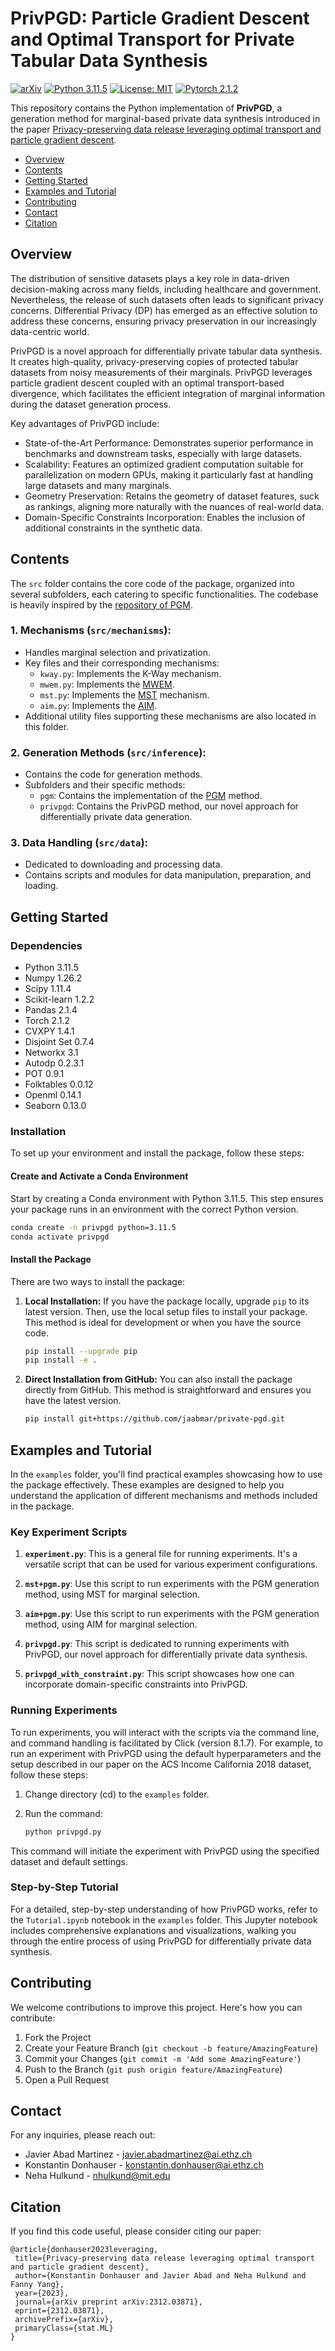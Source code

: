 # PrivPGD: Particle Gradient Descent and Optimal Transport for Private Tabular Data Synthesis

[![arXiv](https://img.shields.io/badge/stat.ML-arXiv%3A2006.08437-B31B1B.svg)](https://arxiv.org/abs/2312.03871)
[![Python 3.11.5](https://img.shields.io/badge/python-3.11.5-blue.svg)](https://python.org/downloads/release/python-3115/)
[![License: MIT](https://img.shields.io/badge/License-MIT-yellow.svg)](LICENSE)
[![Pytorch 2.1.2](https://img.shields.io/badge/pytorch-2.1.2-green.svg)](https://pytorch.org/)


This repository contains the Python implementation of **PrivPGD**, a generation method for marginal-based private data synthesis introduced in the paper [Privacy-preserving data release leveraging optimal transport and particle gradient descent](https://arxiv.org/abs/2312.03871).

* [Overview](#overview)
* [Contents](#contents)
* [Getting Started](#getting-started)
* [Examples and Tutorial](#examples-and-tutorial)
* [Contributing](#contributing)
* [Contact](#contact)
* [Citation](#citation)

## Overview

The distribution of sensitive datasets plays a key role in data-driven decision-making across many fields, including healthcare and government. Nevertheless, the release of such datasets often leads to significant privacy concerns. Differential Privacy (DP) has emerged as an effective solution to address these concerns, ensuring privacy preservation in our increasingly data-centric world.

PrivPGD is a novel approach for differentially private tabular data synthesis. It creates high-quality, privacy-preserving copies of protected tabular datasets from noisy measurements of their marginals. PrivPGD leverages particle gradient descent coupled with an optimal transport-based divergence, which facilitates the efficient integration of marginal information during the dataset generation process.

Key advantages of PrivPGD include:

- State-of-the-Art Performance: Demonstrates superior performance in benchmarks and downstream tasks, especially with large datasets.
- Scalability: Features an optimized gradient computation suitable for parallelization on modern GPUs, making it particularly fast at handling large datasets and many marginals.
- Geometry Preservation: Retains the geometry of dataset features, suck as rankings, aligning more naturally with the nuances of real-world data.
- Domain-Specific Constraints Incorporation: Enables the inclusion of additional constraints in the synthetic data.

## Contents

The `src` folder contains the core code of the package, organized into several subfolders, each catering to specific functionalities. The codebase is heavily inspired by the [repository of PGM](https://github.com/ryan112358/private-pgm).

### 1. Mechanisms (`src/mechanisms`):
   - Handles marginal selection and privatization.
   - Key files and their corresponding mechanisms:
     - `kway.py`: Implements the K-Way mechanism.
     - `mwem.py`: Implements the [MWEM](https://arxiv.org/pdf/1901.09136.pdf).
     - `mst.py`: Implements the [MST](https://arxiv.org/pdf/2108.04978.pdf) mechanism.
     - `aim.py`: Implements the [AIM](https://arxiv.org/pdf/2201.12677.pdf).
   - Additional utility files supporting these mechanisms are also located in this folder.

### 2. Generation Methods (`src/inference`):
   - Contains the code for generation methods.
   - Subfolders and their specific methods:
     - `pgm`: Contains the implementation of the [PGM](https://arxiv.org/pdf/1901.09136.pdf) method.
     - `privpgd`: Contains the PrivPGD method, our novel approach for differentially private data generation.

### 3. Data Handling (`src/data`):
   - Dedicated to downloading and processing data.
   - Contains scripts and modules for data manipulation, preparation, and loading.

## Getting Started

### Dependencies

- Python 3.11.5
- Numpy 1.26.2
- Scipy 1.11.4
- Scikit-learn 1.2.2
- Pandas 2.1.4
- Torch 2.1.2
- CVXPY 1.4.1
- Disjoint Set 0.7.4
- Networkx 3.1
- Autodp 0.2.3.1
- POT 0.9.1
- Folktables 0.0.12
- Openml 0.14.1
- Seaborn 0.13.0

### Installation

To set up your environment and install the package, follow these steps:

#### Create and Activate a Conda Environment

Start by creating a Conda environment with Python 3.11.5. This step ensures your package runs in an environment with the correct Python version. 
```bash
conda create -n privpgd python=3.11.5
conda activate privpgd
```
#### Install the Package

There are two ways to install the package:

1. **Local Installation:**
   If you have the package locally, upgrade `pip` to its latest version. Then, use the local setup files to install your package. This method is ideal for development or when you have the source code.
   ```bash
   pip install --upgrade pip
   pip install -e .
   ```
2. **Direct Installation from GitHub:**
   You can also install the package directly from GitHub. This method is straightforward and ensures you have the latest version.
   ```bash
   pip install git+https://github.com/jaabmar/private-pgd.git
   ```

## Examples and Tutorial

In the `examples` folder, you'll find practical examples showcasing how to use the package effectively. These examples are designed to help you understand the application of different mechanisms and methods included in the package.

### Key Experiment Scripts

1. **`experiment.py`**: This is a general file for running experiments. It's a versatile script that can be used for various experiment configurations.

2. **`mst+pgm.py`**: Use this script to run experiments with the PGM generation method, using MST for marginal selection.

3. **`aim+pgm.py`**: Use this script to run experiments with the PGM generation method, using AIM for marginal selection.

4. **`privpgd.py`**: This script is dedicated to running experiments with PrivPGD, our novel approach for differentially private data synthesis.

4. **`privpgd_with_constraint.py`**: This script showcases how one can incorporate domain-specific constraints into PrivPGD.

### Running Experiments

To run experiments, you will interact with the scripts via the command line, and command handling is facilitated by Click (version 8.1.7). For example, to run an experiment with PrivPGD using the default hyperparameters and the setup described in our paper on the ACS Income California 2018 dataset, follow these steps:

1. Change directory (cd) to the `examples` folder.
2. Run the command:

    ```bash
    python privpgd.py
    ```

This command will initiate the experiment with PrivPGD using the specified dataset and default settings.

### Step-by-Step Tutorial

For a detailed, step-by-step understanding of how PrivPGD works, refer to the `Tutorial.ipynb` notebook in the `examples` folder. This Jupyter notebook includes comprehensive explanations and visualizations, walking you through the entire process of using PrivPGD for differentially private data synthesis. 

## Contributing

We welcome contributions to improve this project. Here's how you can contribute:

1. Fork the Project
2. Create your Feature Branch (`git checkout -b feature/AmazingFeature`)
3. Commit your Changes (`git commit -m 'Add some AmazingFeature'`)
4. Push to the Branch (`git push origin feature/AmazingFeature`)
5. Open a Pull Request


## Contact

For any inquiries, please reach out:

- Javier Abad Martinez - [javier.abadmartinez@ai.ethz.ch](mailto:javier.abadmartinez@ai.ethz.ch)
- Konstantin Donhauser - [konstantin.donhauser@ai.ethz.ch](mailto:konstantin.donhauser@ai.ethz.ch)
- Neha Hulkund - [nhulkund@mit.edu](mailto:nhulkund@mit.edu)

## Citation

If you find this code useful, please consider citing our paper:
 ```
@article{donhauser2023leveraging,
  title={Privacy-preserving data release leveraging optimal transport and particle gradient descent},
  author={Konstantin Donhauser and Javier Abad and Neha Hulkund and Fanny Yang},
  year={2023},
  journal={arXiv preprint arXiv:2312.03871},
  eprint={2312.03871},
  archivePrefix={arXiv},
  primaryClass={stat.ML}
}
```
